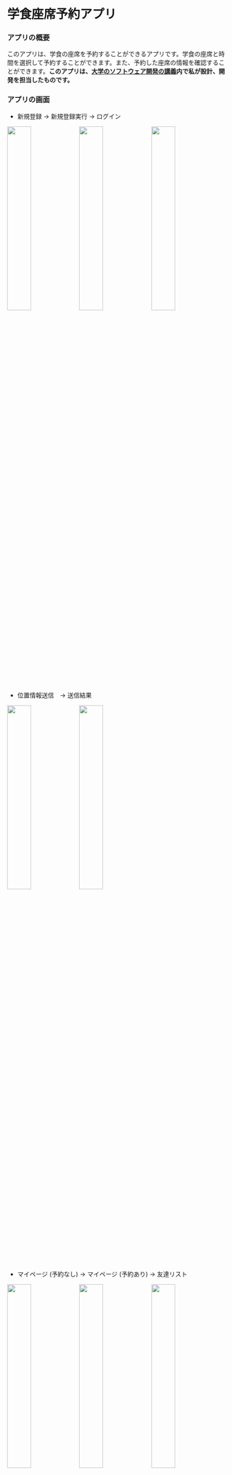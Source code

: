 # 学食座席予約アプリ

### アプリの概要

このアプリは、学食の座席を予約することができるアプリです。学食の座席と時間を選択して予約することができます。また、予約した座席の情報を確認することができます。**このアプリは、[大学のソフトウェア開発の講義](https://risyu.jmk.ynu.ac.jp/gakumu_portal/public/Syllabus/DetailMain.aspx?lct_year=2024&lct_cd=6I3302Z&je_cd=1)内で私が設計、開発を担当したものです。**

### アプリの画面

- 新規登録 -> 新規登録実行 -> ログイン

<img src="images/signup-page.png" width="33%" alt=""><img src="images/sinup_execute.png" width="33%" alt=""><img src="images/login-page.png" width="33%" alt="">

- 位置情報送信　-> 送信結果

<img src="images/location-page.png" width="33%" alt=""><img src="images/location-result.png" width="33%" alt="">

- マイページ (予約なし) -> マイページ (予約あり) -> 友達リスト

<img src="images/mypage1.png" width="33%" alt=""><img src="images/mypage2.png" width="33%" alt=""><img src="images/friend-list.png" width="33%" alt="">

- ドロワー -> 設定 -> ダークモード

<img src="images/drawer.png" width="33%" alt=""><img src="images/setting.png" width="33%" alt=""><img src="images/darkmode.png" width="33%" alt="">

- 開発中
  座席の予約ページは開発中です。<br>※ Java の PC クライアントアプリでは実装済み。

<img src="images/reservation.png" alt="" width="33%">

---

### ディレクトリ構成

<details>
<summary> ディレクトリ構成 (Tree)

</summary>

``` bash
lib
├── main.dart
└── src
    ├── assets
    │   └── images
    │       ├── adaptive-icon-foreground.png
    │       ├── app-icon.PNG
    │       ├── no-reservation.png
    │       ├── not-available.png
    │       ├── penalty.png
    │       ├── send-result.png
    │       └── splash-icon.png
    ├── components
    │   ├── friend_list_tile.dart
    │   ├── friend_text_field.dart
    │   ├── location_page_tile.dart
    │   ├── my_app_bar.dart
    │   ├── my_button.dart
    │   ├── my_container.dart
    │   ├── my_drawer.dart
    │   ├── my_drawer_tile.dart
    │   ├── my_textfield.dart
    │   └── not_available_page.dart
    ├── constant
    │   ├── form_category.dart
    │   ├── my_location.dart
    │   ├── my_theme.dart
    │   └── strings.dart
    ├── features
    │   ├── auth
    │   │   ├── data
    │   │   │   ├── auth_repository.dart
    │   │   │   └── auth_repository.g.dart
    │   │   ├── domains
    │   │   │   ├── auth_state.dart
    │   │   │   ├── user.dart
    │   │   │   └── user.freezed.dart
    │   │   └── pages
    │   │       ├── auth_base_page.dart
    │   │       ├── auth_state_notifier.dart
    │   │       ├── auth_state_notifier.g.dart
    │   │       ├── login_page.dart
    │   │       ├── sign_up_page.dart
    │   │       ├── user_notifier.dart
    │   │       └── user_notifier.g.dart
    │   ├── location
    │   │   ├── application
    │   │   │   ├── location_service.dart
    │   │   │   └── location_service.g.dart
    │   │   ├── data
    │   │   │   ├── location_repository.dart
    │   │   │   └── location_repository.g.dart
    │   │   ├── domains
    │   │   │   └── location_state.dart
    │   │   └── pages
    │   │       ├── location_base_page.dart
    │   │       ├── result_page
    │   │       │   └── send_result_page.dart
    │   │       ├── seat_confirm_page
    │   │       │   ├── cafeteria1_seat_page.dart
    │   │       │   └── cafeteria2_seat_page.dart
    │   │       └── send_page
    │   │           ├── location_send_page.dart
    │   │           ├── location_state_notifier.dart
    │   │           └── location_state_notifier.g.dart
    │   ├── profile
    │   │   ├── data
    │   │   │   ├── friend_list_repository.dart
    │   │   │   └── friend_list_repository.g.dart
    │   │   ├── domain
    │   │   │   ├── friend.dart
    │   │   │   └── friend.freezed.dart
    │   │   └── pages
    │   │       ├── friend_list_notifier.dart
    │   │       ├── friend_list_notifier.g.dart
    │   │       ├── friend_list_page.dart
    │   │       └── my_page.dart
    │   ├── reserve
    │   │   ├── data
    │   │   │   ├── reservation_repository.dart
    │   │   │   └── reservation_repository.g.dart
    │   │   ├── domain
    │   │   │   ├── reservation.dart
    │   │   │   ├── reservation.freezed.dart
    │   │   │   └── reservation_state.dart
    │   │   └── pages
    │   │       ├── reservation_confirm_page
    │   │       │   ├── no_reservation_page.dart
    │   │       │   ├── penalty_page.dart
    │   │       │   └── reservation_confirm_page.dart
    │   │       ├── reservation_notifier.dart
    │   │       ├── reservation_notifier.g.dart
    │   │       └── reservation_page.dart
    │   └── settings
    │       └── pages
    │           ├── setting_list
    │           │   └── server_ip_page.dart
    │           ├── settings_page.dart
    │           ├── theme_notifier.dart
    │           ├── theme_notifier.g.dart
    │           ├── use_mobile_theme.dart
    │           └── use_mobile_theme.g.dart
    ├── main_page.dart
    ├── router
    │   ├── app_router.dart
    │   ├── app_router.g.dart
    │   ├── bottom_nav_index_notifier.dart
    │   └── bottom_nav_index_notifier.g.dart
    └── utils
        ├── env.dart
        ├── my_ui_feedback_manager.dart
        ├── repository.dart
        └── string_extensions.dart
```

</details>

大まかなディレクトリ構成は以下の画像の通りです。

![コードのディレクトリ](images/code-directory.png)

### 使用した技術

|        カテゴリ        |          技術           |
| :--------------------: | :---------------------: |
|     フロントエンド     |         Flutter         |
| サーバサイドプログラム |          Java           |
|        デザイン        |          Figma          |


#### 主に使用したFlutterパッケージ
* [flutter_hooks](https://pub.dev/packages/flutter_hooks)
* [flutter_riverpod](https://pub.dev/packages/flutter_riverpod)
* [riverpod_generator](https://pub.dev/packages/riverpod_generator)
* [build_runner](https://pub.dev/packages/build_runner)
* [freezed](https://pub.dev/packages/freezed)
* [shared_preferences](https://pub.dev/packages/shared_preferences)
* [go_router](https://pub.dev/packages/go_router)
* [location](https://pub.dev/packages/location)

---

### 最後に

プロジェクトをご覧いただき、ありがとうございます。
